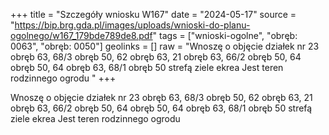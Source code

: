 +++
title = "Szczegóły wniosku W167"
date = "2024-05-17"
source = "https://bip.brg.gda.pl/images/uploads/wnioski-do-planu-ogolnego/w167_179bde789de8.pdf"
tags = ["wnioski-ogolne", "obręb: 0063", "obręb: 0050"]
geolinks = []
raw = "Wnoszę o objęcie działek nr 23 obręb 63, 68/3 obręb 50, 62 obręb 63, 21 obręb 63, 66/2 obręb  50, 64 obręb 50, 64 obręb 63, 68/1 obręb 50 strefą ziele ekrea Jest teren rodzinnego ogrodu  "
+++

Wnoszę o objęcie działek nr 23 obręb 63, 68/3 obręb 50, 62 obręb 63, 21 obręb 63, 66/2 obręb
 50, 64 obręb 50, 64 obręb 63, 68/1 obręb 50 strefą ziele ekrea Jest teren rodzinnego ogrodu 




